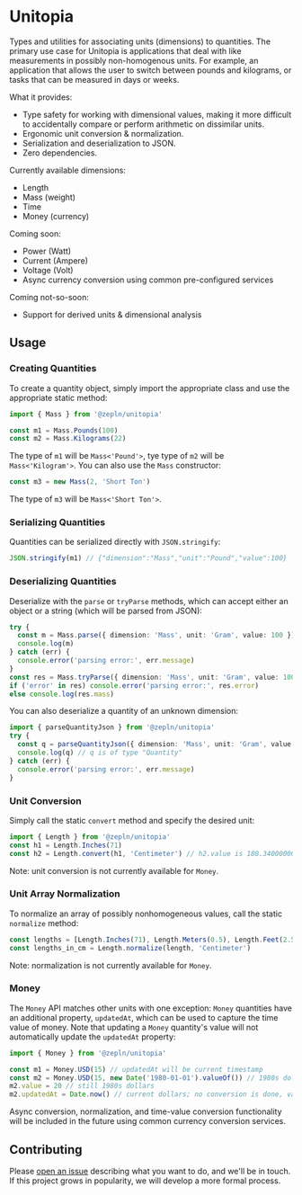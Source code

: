 # Unitopia

Types and utilities for associating units (dimensions) to quantities. The primary use case for Unitopia is
applications that deal with like measurements in possibly non-homogenous units. For example, an application
that allows the user to switch between pounds and kilograms, or tasks that can be measured in days or weeks.

What it provides:

- Type safety for working with dimensional values, making it more difficult to accidentally compare or perform arithmetic on dissimilar units.
- Ergonomic unit conversion & normalization.
- Serialization and deserialization to JSON.
- Zero dependencies.

Currently available dimensions:

- Length
- Mass (weight)
- Time
- Money (currency)

Coming soon:

- Power (Watt)
- Current (Ampere)
- Voltage (Volt)
- Async currency conversion using common pre-configured services

Coming not-so-soon:

- Support for derived units & dimensional analysis

## Usage

### Creating Quantities

To create a quantity object, simply import the appropriate class and use the appropriate static method:

```ts
import { Mass } from '@zepln/unitopia'

const m1 = Mass.Pounds(100)
const m2 = Mass.Kilograms(22)
```

The type of `m1` will be `Mass<'Pound'>`, tye type of `m2` will be `Mass<'Kilogram'>`. You can also use the `Mass` constructor:

```ts
const m3 = new Mass(2, 'Short Ton')
```

The type of `m3` will be `Mass<'Short Ton'>`.

### Serializing Quantities

Quantities can be serialized directly with `JSON.stringify`:

```ts
JSON.stringify(m1) // {"dimension":"Mass","unit":"Pound","value":100}
```

### Deserializing Quantities

Deserialize with the `parse` or `tryParse` methods, which can accept either an object or a string (which will be parsed from JSON):

```ts
try {
  const m = Mass.parse({ dimension: 'Mass', unit: 'Gram', value: 100 })
  console.log(m)
} catch (err) {
  console.error('parsing error:', err.message)
}
const res = Mass.tryParse({ dimension: 'Mass', unit: 'Gram', value: 100 })
if ('error' in res) console.error('parsing error:', res.error)
else console.log(res.mass)
```

You can also deserialize a quantity of an unknown dimension:

```ts
import { parseQuantityJson } from '@zepln/unitopia'
try {
  const q = parseQuantityJson({ dimension: 'Mass', unit: 'Gram', value: 100 })
  console.log(q) // q is of type "Quantity"
} catch (err) {
  console.error('parsing error:', err.message)
}
```

### Unit Conversion

Simply call the static `convert` method and specify the desired unit:

```ts
import { Length } from '@zepln/unitopia'
const h1 = Length.Inches(71)
const h2 = Length.convert(h1, 'Centimeter') // h2.value is 180.34000000072135
```

Note: unit conversion is not currently available for `Money`.

### Unit Array Normalization

To normalize an array of possibly nonhomogeneous values, call the static `normalize` method:

```ts
const lengths = [Length.Inches(71), Length.Meters(0.5), Length.Feet(2.5)]
const lengths_in_cm = Length.normalize(length, 'Centimeter')
```

Note: normalization is not currently available for `Money`.

### Money

The `Money` API matches other units with one exception: `Money` quantities have an additional property, `updatedAt`, which can be used to capture the time value of money. Note that updating a `Money` quantity's value will not automatically update the `updatedAt` property:

```ts
import { Money } from '@zepln/unitopia'

const m1 = Money.USD(15) // updatedAt will be current timestamp
const m2 = Money.USD(15, new Date('1980-01-01').valueOf()) // 1980s dollars!
m2.value = 20 // still 1980s dollars
m2.updatedAt = Date.now() // current dollars; no conversion is done, value is still 20
```

Async conversion, normalization, and time-value conversion functionality will be included in the future using common currency conversion services.

## Contributing

Please [open an issue](https://github.com/EthanRBrown/unitopia/issues) describing what you want to do, and we'll be in touch. If this project grows in popularity, we will develop a more formal process.
